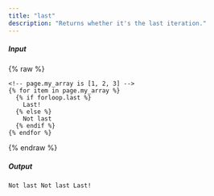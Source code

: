 ```yaml
---
title: "last"
description: "Returns whether it's the last iteration."
---
```

##### Input

{% raw %}
~~~liquid
<!-- page.my_array is [1, 2, 3] -->
{% for item in page.my_array %}
  {% if forloop.last %}
    Last!
  {% else %}
    Not last
  {% endif %}
{% endfor %}
~~~
{% endraw %}

##### Output

~~~html
Not last Not last Last!
~~~
